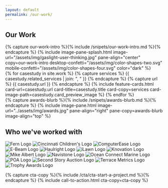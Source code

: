 ```yaml
---
layout: default
permalink: /our-work/
---
```


<section class="u-padded--none">
<h1 class="u-center--xs">Our Work </h1>
</section>
{% capture our-work-intro %}{% include /snipets/our-work-intro.md %}{% endcapture %}
{% include image-pane-splash.html image-url="/assets/img/gaslight-user-thinking.jpg" pane-align="center"
copy=our-work-intro desktop-confetti="/assets/img/color-shapes-two.svg" mobile-confetti="/assets/img/color-shapes-four.svg" color="dark" %}

<section class="section--light">
  <div class="u-contained--max">
    <div class="grid grid--4">
      {% for casestudy in site.work %}
      {% capture services %} {{ casestudy.related_services | join: ", " }} {% endcapture %}
      {% capture url %} {{ casestudy.url }} {% endcapture %}
      {% include feature-cards.html card-url=casestudy.url card-title=casestudy.title card-copy=services card-image-path=casestudy.card_preview_image %}
      {% endfor %}
    </div>
  </div>
</section>

<section class="section--dark">
  {% capture awards-blurb %}{% include /snipets/awards-blurb.md %}{% endcapture %}
  {% include image-pane.html image-url="../assets/img/awards.jpg" pane-align="right" pane-copy=awards-blurb image-align="top" %}
</section>

<section class="section--light">
  <h2 class="u-text-center">Who we've <span class="highlight">worked</span> with</h2>
  <div class="logo-grid  u-contained--wide">
    <img src="../assets/img/client-logos/fern.png" alt="Fern Logo" class="logo--sm">
    <img src="../assets/img/client-logos/cincinnati-childrens.png" alt="Cincinnati Children's Logo">
    <img src="../assets/img/client-logos/computerease.png" alt="ComputerEase Logo">
    <img src="../assets/img/client-logos/e-beam.jpg" alt="E-Beam Logo">
    <img src="../assets/img/client-logos/haulright.svg" alt="Haulright Logo">
    <img src="../assets/img/client-logos/ilawnlogo.png" alt="iLawn Logo">
    <img src="../assets/img/client-logos/knovation.svg" alt="Knovation Logo" class="logo--sm">
    <img src="../assets/img/client-logos/mike-albert.png" alt="Mike Albert Logo" class="logo--lg">
    <img src="../assets/img/client-logos/navistone.png" alt="Navistone Logo" class="logo--sm">
    <img src="../assets/img/client-logos/ocm.svg" alt="Ocean Connect Marine Logo" class="logo--sm">
    <img src="../assets/img/client-logos/poa.png" alt="POA Logo">
    <img src="../assets/img/client-logos/ssa.png" alt="Second Story Auction Logo" class="logo--sm">
    <img src="../assets/img/client-logos/terrace-metrics.svg" alt="Terrace Metrics Logo">
    <img src="../assets/img/client-logos/trophy-awards.png" alt="Trophy Awards Logo" class="logo--sm">
  </div>
</section>

{% capture cta-copy %}{% include  /cta/cta-start-a-project.md %}{% endcapture %}
{% include call-to-action.html cta-copy=cta-copy %}
